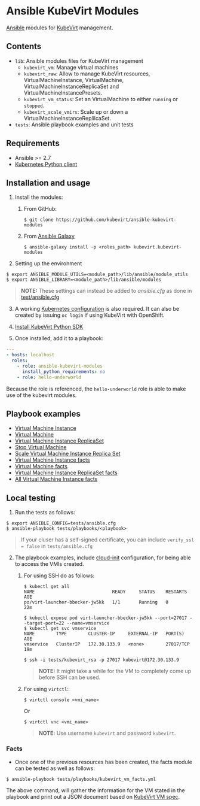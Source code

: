 # Ansible KubeVirt Modules

[Ansible](https://github.com/ansible/ansible) modules for [KubeVirt](https://github.com/kubevirt/kubevirt) management.

## Contents

- `lib`: Ansible modules files for KubeVirt management
    - `kubevirt_vm`: Manage virtual machines
    - `kubevirt_raw`: Allow to manage KubeVirt resources, VirtualMachineInstance, VirtualMachine, VirtualMachineInstanceReplicaSet and VirtualMachineInstancePresets.
    - `kubevirt_vm_status`: Set an VirtualMachine to either `running` or `stopped`.
    - `kubevirt_scale_vmirs`: Scale up or down a VirtualMachineInstanceReplilcaSet.
- `tests`: Ansible playbook examples and unit tests

## Requirements

- Ansible >= 2.7
- [Kubernetes Python client](https://github.com/openshift/openshift-restclient-python)

## Installation and usage

1. Install the modules:
    1. From GitHub:

        ```shell
        $ git clone https://github.com/kubevirt/ansible-kubevirt-modules
        ```

    2. From [Ansible Galaxy](https://galaxy.ansible.com/kubevirt/kubevirt-modules/)

        ```shell
        $ ansible-galaxy install -p <roles_path> kubevirt.kubevirt-modules
        ```

2. Setting up the environment

```shell
$ export ANSIBLE_MODULE_UTILS=<module_path>/lib/ansible/module_utils
$ export ANSIBLE_LIBRARY=<module_path>/lib/ansible/modules
```

> **NOTE:** These settings can instead be added to *ansible.cfg* as done in [test/ansible.cfg](tests/ansible.cfg)

3. A working [Kubernetes configuration](https://kubernetes.io/docs/concepts/configuration/organize-cluster-access-kubeconfig/) is also required. It can also be created by issuing `oc login` if using KubeVirt with OpenShift.

4. [Install KubeVirt Python SDK](https://github.com/openshift/openshift-restclient-python#installation)

5. Once installed, add it to a playbook:

```yaml
---
- hosts: localhost
  roles:
    - role: ansible-kubevirt-modules
      install_python_requirements: no
    - role: hello-underworld
```

Because the role is referenced, the `hello-underworld` role is able to make use of the kubevirt modules.

## Playbook examples

* [Virtual Machine Instance](tests/playbooks/kubevirt_raw_vmi.yml)
* [Virtual Machine](tests/playbooks/kubevirt_raw_vm.yml)
* [Virtual Machine Instance ReplicaSet](tests/playbooks/kubevirt_raw_vmirs.yml)
* [Stop Virtual Machine](tests/playbooks/kubevirt_vm_stopped.yml)
* [Scale Virtual Machine Instance Replica Set](tests/playbooks/kubevirt_scale_vmirs.yml)
* [Virtual Machine Instance facts](tests/playbooks/kubevirt_vmi_facts.yml)
* [Virtual Machine facts](tests/playbooks/kubevirt_vm_facts.yml)
* [Virtual Machine Instance ReplicaSet facts](tests/playbooks/kubevirt_vmirs_facts.yml)
* [All Virtual Machine Instance facts](tests/playbooks/kubevirt_all_vmis_facts.yml)

## Local testing

1. Run the tests as follows:

```shell
$ export ANSIBLE_CONFIG=tests/ansible.cfg
$ ansible-playbook tests/playbooks/<playbook>
```
> If your cluser has a self-signed certificate, you can include `verify_ssl = false` in `tests/ansible.cfg`

2. The playbook examples, include [cloud-init](http://cloudinit.readthedocs.io/en/latest/) configuration, for being able to access the VMIs created.

    1. For using SSH do as follows:
      
        ```shell
        $ kubectl get all
        NAME                             READY     STATUS    RESTARTS   AGE
        po/virt-launcher-bbecker-jw5kk   1/1       Running   0          22m
        
        $ kubectl expose pod virt-launcher-bbecker-jw5kk --port=27017 --target-port=22 --name=vmservice
        $ kubectl get svc vmservice
        NAME        TYPE        CLUSTER-IP     EXTERNAL-IP   PORT(S)     AGE
        vmservice   ClusterIP   172.30.133.9   <none>        27017/TCP   19m
        
        $ ssh -i tests/kubevirt_rsa -p 27017 kubevirt@172.30.133.9
        ```
      
        > **NOTE:** It might take a while for the VM to completely come up before SSH can be used.

    2. For using `virtctl`:

        ```shell
        $ virtctl console <vmi_name>
        ```

        Or

        ```shell
        $ virtctl vnc <vmi_name>
        ```

        > **NOTE:** Use username `kubevirt` and password `kubevirt`.


### Facts

* Once one of the previous resources has been created, the facts module can be tested as well as follows:

```shell
$ ansible-playbook tests/playbooks/kubevirt_vm_facts.yml
```

The above command, will gather the information for the VM stated in the playbook and print out a JSON document based on [KubeVirt VM spec](https://kubevirt.io/api-reference/master/definitions.html#_v1_virtualmachine).
